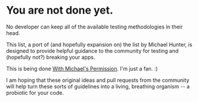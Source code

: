 You are not done yet.
================

No developer can keep all of the available testing methodologies in their head.

This list, a port of (and hopefully expansion on) the list by Michael Hunter, is designed to provide helpful guidance to the community for testing and (hopefully not?) breaking your apps.

This is being done [With Michael's Permission](https://twitter.com/humbugreality/status/507584012039094272). I'm just a fan. :)

I am hoping that these original ideas and pull requests from the community will help turn these sorts of guidelines into a living, breathing organism -- a probiotic for your code.
